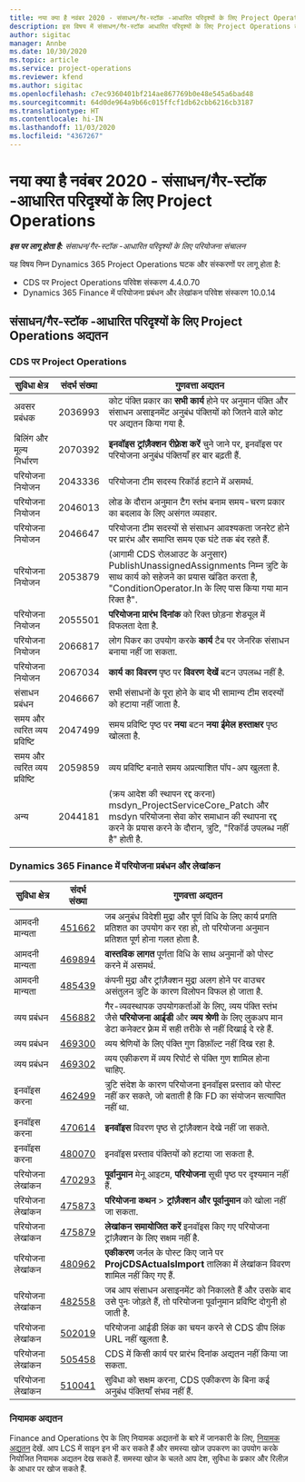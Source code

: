 ```yaml
---
title: नया क्या है नवंबर 2020 - संसाधन/गैर-स्टॉक -आधारित परिदृश्यों के लिए Project Operations
description: इस विषय में संसाधन/गैर-स्टॉक आधारित परिदृश्यों के लिए Project Operations के नवंबर 2020 रिलीज़ में उपलब्ध गुणवत्ता अद्यतनों के बारे में जानकारी दी गई है.
author: sigitac
manager: Annbe
ms.date: 10/30/2020
ms.topic: article
ms.service: project-operations
ms.reviewer: kfend
ms.author: sigitac
ms.openlocfilehash: c7ec9360401bf214ae867769b0e48e545a6bad48
ms.sourcegitcommit: 64d0de964a9b66c015ffcf1db62cbb6216cb3187
ms.translationtype: HT
ms.contentlocale: hi-IN
ms.lasthandoff: 11/03/2020
ms.locfileid: "4367267"
---
```

# <a name="whats-new-november-2020---project-operations-for-resourcenon-stocked-based-scenarios"></a>नया क्या है नवंबर 2020 - संसाधन/गैर-स्टॉक -आधारित परिदृश्यों के लिए Project Operations

_**इस पर लागू होता है:** संसाधन/गैर-स्टॉक -आधारित परिदृश्यों के लिए परियोजना संचालन_

यह विषय निम्न Dynamics 365 Project Operations घटक और संस्करणों पर लागू होता है:

- CDS पर Project Operations परिवेश संस्करण 4.4.0.70
- Dynamics 365 Finance में परियोजना प्रबंधन और लेखांकन परिवेश संस्करण 10.0.14

## <a name="updates-to-project-operations-for-resource-non-stocked-based-scenarios"></a>संसाधन/गैर-स्टॉक -आधारित परिदृश्यों के लिए Project Operations अद्यतन

### <a name="project-operations-on-cds"></a>CDS पर Project Operations

| सुविधा क्षेत्र                 | संदर्भ संख्या | गुणवत्ता अद्यतन                                                                                                                                                                    |
|------------------------------|------------------|-----------------------------------------------------------------------------------------------------------------------------------------------------------------------------------|
|  अवसर प्रबंधक       | 2036993          | कोट पंक्ति प्रकार का **सभी कार्य** होने पर अनुमान पंक्ति और संसाधन असाइनमेंट अनुबंध पंक्तियों को जितने वाले कोट पर अद्यतन किया गया है.                                                 |
| बिलिंग और मूल्य निर्धारण          | 2070392          | **इनवॉइस ट्रांज़ैक्शन रीफ़्रेश करें** चुने जाने पर, इनवॉइस पर परियोजना अनुबंध पंक्तियाँ हर बार बढ़ती हैं.                                                                         |
| परियोजना नियोजन             | 2043336          | परियोजना टीम सदस्य रिकॉर्ड हटाने में असमर्थ.                                                                                                                                  |
| परियोजना नियोजन             | 2046013          | लोड के दौरान अनुमान टैग स्तंभ बनाम समय-चरण प्रकार का बदलाव के लिए असंगत व्यवहार.                                                                                   |
| परियोजना नियोजन             | 2046647          | परियोजना टीम सदस्यों से संसाधन आवश्यकता जनरेट होने पर प्रारंभ और समाप्ति समय एक घंटे तक बंद रहते हैं.                                                                      |
| परियोजना नियोजन             | 2053879          | (आगामी CDS रोलआउट के अनुसार) PublishUnassignedAssignments निम्न त्रुटि के साथ कार्य को सहेजने का प्रयास खंडित करता है, "ConditionOperator.In के लिए पास किया गया मान रिक्त है".                       |
| परियोजना नियोजन             | 2055501          | **परियोजना प्रारंभ दिनांक** को रिक्त छोड़ना शेड्यूल में विफलता देता है.                                                                                                      |
| परियोजना नियोजन             | 2066817          | लोग पिकर का उपयोग करके **कार्य** टैब पर जेनरिक संसाधन बनाया नहीं जा सकता.                                                                                                   |
| परियोजना नियोजन             | 2067034          | **कार्य का विवरण** पृष्ठ पर **विवरण देखें** बटन उपलब्ध नहीं है.                                                                                                       |
| संसाधन प्रबंधन          | 2046667          | सभी संसाधनों के पूरा होने के बाद भी सामान्य टीम सदस्यों को हटाया नहीं जाता है.                                                                                                    |
| समय और त्वरित व्यय प्रविष्टि | 2047499          | समय प्रविष्टि पृष्ठ पर **नया**  बटन **नया ईमेल हस्ताक्षर** पृष्ठ खोलता है.                                                                                               |
| समय और त्वरित व्यय प्रविष्टि | 2059859          | व्यय प्रविष्टि बनाते समय अप्रत्याशित पॉप-अप खुलता है.                                                                                                                         |
| अन्य                        | 2044181          | (क्रय आदेश की स्थापन रद्द करना) msdyn_ProjectServiceCore_Patch और msdyn परियोजना सेवा कोर समाधान की स्थापना रद्द करने के प्रयास करने के दौरान, त्रुटि, "रिकॉर्ड उपलब्ध नहीं है" होती है.  |

### <a name="project-management-and-accounting-in-dynamics-365-finance"></a>Dynamics 365 Finance में परियोजना प्रबंधन और लेखांकन

| सुविधा क्षेत्र        | संदर्भ संख्या | गुणवत्ता अद्यतन                                                                                                                                                            |
|---------------------|------------------|---------------------------------------------------------------------------------------------------------------------------------------------------------------------------|
| आमदनी मान्यता | [451662](https://fix.lcs.dynamics.com/Issue/Details/?bugId=451662)           | जब अनुबंध विदेशी मुद्रा और पूर्ण विधि के लिए कार्य प्रगति प्रतिशत का उपयोग कर रहा हो, तो परियोजना अनुमान प्रतिशत पूर्ण होना गलत होता है.                     |
| आमदनी मान्यता | [469894](https://fix.lcs.dynamics.com/Issue/Details/?bugId=469894)           | **वास्तविक लागत** पूर्णता विधि के साथ अनुमानों को पोस्ट करने में असमर्थ.                                                                                                    |
| आमदनी मान्यता | [485439](https://fix.lcs.dynamics.com/Issue/Details/?bugId=485439)           | कंपनी मुद्रा और ट्रांज़ैक्शन मुद्रा अलग होने पर वाउचर असंतुलन त्रुटि के कारण विलोपन विफल हो जाता है.                                              |
| व्यय प्रबंधन  | [456882](https://fix.lcs.dynamics.com/Issue/Details/?bugId=456822)           | गैर-व्यवस्थापक उपयोगकर्ताओं के लिए, व्यय पंक्ति स्तंभ जैसे **परियोजना आईडी** और **व्यय श्रेणी** के लिए लुकअप मान डेटा कनेक्टर फ़्रेम में सही तरीके से नहीं दिखाई दे रहे हैं. |
| व्यय प्रबंधन  | [469300](https://fix.lcs.dynamics.com/Issue/Details/?bugId=469300)           | व्यय श्रेणियों के लिए पंक्ति गुण डिफ़ॉल्ट नहीं दिख रहा है.                                                                                                         |
| व्यय प्रबंधन  | [469302](https://fix.lcs.dynamics.com/Issue/Details/?bugId=469302)           | व्यय एकीकरण में व्यय रिपोर्ट से पंक्ति गुण शामिल होना चाहिए.                                                                                             |
| इनवॉइस करना           | [462499](https://fix.lcs.dynamics.com/Issue/Details/?bugId=462499)           | त्रुटि संदेश के कारण परियोजना इनवॉइस प्रस्ताव को पोस्ट नहीं कर सकते, जो बताती है कि FD का संयोजन सत्यापित नहीं था.                                                    |
| इनवॉइस करना           | [470614](https://fix.lcs.dynamics.com/Issue/Details/?bugId=470614)           | **इनवॉइस** विवरण पृष्ठ से ट्रांज़ैक्शन देखे नहीं जा सकते.                                                                                                              |
| इनवॉइस करना           | [480070](https://fix.lcs.dynamics.com/Issue/Details/?bugId=480070)           | इनवॉइस प्रस्ताव पंक्तियों को हटाया जा सकता है.                                                                                                                                  |
| परियोजना लेखांकन  | [470293](https://fix.lcs.dynamics.com/Issue/Details/?bugId=470293)           | **पूर्वानुमान** मेनू आइटम, **परियोजना** सूची पृष्ठ पर दृश्यमान नहीं हैं.                                                                                                   |
| परियोजना लेखांकन  | [475873](https://fix.lcs.dynamics.com/Issue/Details/?bugId=475873)           | **परियोजना कथन**   > **ट्रांज़ैक्शन और पूर्वानुमान** को खोला नहीं जा सकता.                                                                                                       |
| परियोजना लेखांकन  | [475879](https://fix.lcs.dynamics.com/Issue/Details/?bugId=475879)           | **लेखांकन समायोजित करें** इनवॉइस किए गए परियोजना ट्रांज़ैक्शन के लिए सक्षम नहीं है.                                                                                                  |
| परियोजना लेखांकन  | [480962](https://fix.lcs.dynamics.com/Issue/Details/?bugId=480962)           | **एकीकरण** जर्नल के पोस्ट किए जाने पर **ProjCDSActualsImport** तालिका में लेखांकन विवरण शामिल नहीं किए गए हैं.                                                  |
| परियोजना लेखांकन  | [482558](https://fix.lcs.dynamics.com/Issue/Details/?bugId=482558)           | जब आप संसाधन असाइनमेंट को निकालते हैं और उसके बाद उसे पुनः जोड़ते हैं, तो परियोजना पूर्वानुमान प्रविष्टि दोगुनी हो जाती है.                                                                            |
| परियोजना लेखांकन  | [502019](https://fix.lcs.dynamics.com/Issue/Details/?bugId=502019)           | परियोजना आईडी लिंक का चयन करने से CDS डीप लिंक URL नहीं खुलता है.                                                                                                         |
| परियोजना लेखांकन  | [505458](https://fix.lcs.dynamics.com/Issue/Details/?bugId=505458)           | CDS में किसी कार्य पर प्रारंभ दिनांक अद्यतन नहीं किया जा सकता.                                                                                                                           |
| परियोजना लेखांकन  | [510041](https://fix.lcs.dynamics.com/Issue/Details/?bugId=510041)           | सुविधा को सक्षम करना, CDS एकीकरण के बिना कई अनुबंध पंक्तियाँ संभव नहीं हैं.                                                                                   |

### <a name="regulatory-updates"></a>नियामक अद्यतन
Finance and Operations ऐप के लिए नियामक अद्यतनों के बारे में जानकारी के लिए, [नियामक अद्यतन](https://docs.microsoft.com/dynamics365/finance/localizations/regulatory-updates) देखें. आप LCS में साइन इन भी कर सकते हैं और समस्या खोज उपकरण का उपयोग करके नियोजित नियामक अद्यतन देख सकते हैं. समस्या खोज के चलते आप देश, सुविधा के प्रकार और रिलीज़ के आधार पर खोज सकते हैं.
